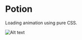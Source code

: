 # Potion
Loading animation using pure CSS.

![Alt text](https://chasekozol.dev/resource/potion.png?raw=true "Title")

